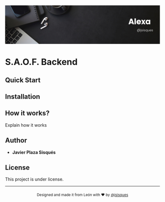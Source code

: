 ![Banner](https://github.com/JSisques/Alexa-Computer-Assistant/blob/dev/resources/img/banner.png)
# S.A.O.F. Backend

## Quick Start

## Installation

## How it works?

Explain how it works

## Author
- **Javier Plaza Sisqués**

## License
This project is under license.

---
<div align="center">
  <sub>Designed and made it from León with ❤︎ by <a href="https://www.linkedin.com/in/javier-plaza-sisqu%C3%A9s-b79367172/">@jsisques</a>
</div>